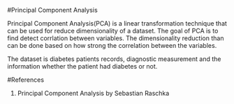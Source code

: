 #Principal Component Analysis

Principal Component Analysis(PCA) is a linear transformation technique that can be used for reduce dimensionality of a dataset. The goal of PCA is to find detect corrlation between variables. The dimensionality reduction than can be done based on how strong the correlation between the variables.

The dataset is diabetes patients records, diagnostic measurement and the information whether the patient had diabetes or not. 

#References
1. Principal Component Analysis by Sebastian Raschka
